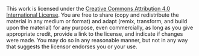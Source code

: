 This work is licensed under the
[Creative Commons Attribution 4.0 International License](https://creativecommons.org/licenses/by/4.0/).
You are free to share
(copy and redistribute the material in any medium or format) and adapt (remix,
transform, and build upon the material) for any purpose, even commercially, as
long as you give appropriate credit, provide a link to the license, and indicate
if changes were made. You may do so in any reasonable manner, but not in any way
that suggests the licensor endorses you or your use.
